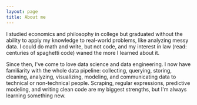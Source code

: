 ```yaml
---
layout: page
title: About me
---
```


I studied economics and philosophy in college but graduated without the ability to apply my knowledge to real-world problems, like analyzing messy data. I could do math and write, but not code, and my interest in law (read: centuries of spaghetti code) waned the more I learned about it.

Since then, I've come to love data science and data engineering. I now have familiarity with the whole data pipeline: collecting, querying, storing, cleaning, analyzing, visualizing, modeling, and communicating data to technical or non-technical people. Scraping, regular expressions, predictive modeling, and writing clean code are my biggest strengths, but I'm always learning something new.
